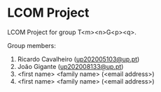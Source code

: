 # LCOM Project

LCOM Project for group T&lt;m&gt;&lt;n&gt;G&lt;p&gt;&lt;q&gt;.

Group members:

1. Ricardo Cavalheiro (up202005103@up.pt)
2. João Gigante (up202008133@up.pt)
3. &lt;first name&gt; &lt;family name&gt; (&lt;email address&gt;)
4. &lt;first name&gt; &lt;family name&gt; (&lt;email address&gt;)
